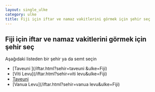 ```yaml
---
layout: single_ulke
category: ulke
title: Fiji için iftar ve namaz vakitlerini görmek için şehir seç
---
```



## Fiji için iftar ve namaz vakitlerini görmek için şehir seç

Aşağıdaki listeden bir şehir ya da semt seçin


* [Taveuni ](/iftar.html?sehir=taveuni &ulke=Fiji)
* [Viti Levu](/iftar.html?sehir=viti levu&ulke=Fiji)
* [Taveuni](/iftar.html?sehir=taveuni&ulke=Fiji)
* [Vanua Levu](/iftar.html?sehir=vanua levu&ulke=Fiji)
